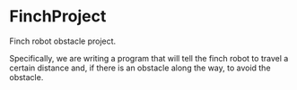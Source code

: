 FinchProject
============

Finch robot obstacle project.

Specifically, we are writing a program that will tell the finch robot to travel a certain distance and, if there is an obstacle along the way, to avoid the obstacle.
